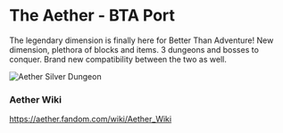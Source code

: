 # The Aether - BTA Port

The legendary dimension is finally here for Better Than Adventure!
New dimension, plethora of blocks and items.
3 dungeons and bosses to conquer.
Brand new compatibility between the two as well.

![](https://imgur.com/Fh7CxjQ "Aether Silver Dungeon")

### Aether Wiki
https://aether.fandom.com/wiki/Aether_Wiki
